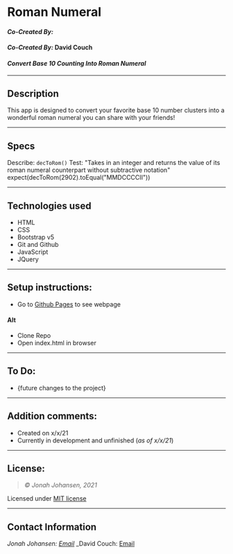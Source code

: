 # Roman Numeral
#### *Co-Created By:* 
#### *Co-Created By:* David Couch
#### *Convert Base 10 Counting Into Roman Numeral* 

* * *

## Description  
This app is designed to convert your favorite base 10 number clusters into a wonderful roman numeral you can share with your friends!

* * *
## Specs
Describe: `decToRom()`
Test: "Takes in an integer and returns the value of its roman numeral counterpart without subtractive notation"
expect(decToRom(2902).toEqual("MMDCCCCII"))

* * *

## Technologies used
* HTML
* CSS
* Bootstrap v5
* Git and Github
* JavaScript
* JQuery

* * *

## Setup instructions:  
* Go to [Github Pages](https://jjohan-work.github.io/#) to see webpage
#### Alt
* Clone Repo
* Open index.html in browser

* * *

## To Do:
* {future changes to the project}

* * *

## Addition comments:
* Created on x/x/21  
* Currently in development and unfinished (*as of x/x/21*)

* * *

## License:
> *&copy; Jonah Johansen, 2021*

Licensed under [MIT license](https://mit-license.org/)

* * *

## Contact Information
_Jonah Johansen: [Email](johansenjonah+git@gmail.com)_
_David Couch: [Email](dcouch440@gmail.com)